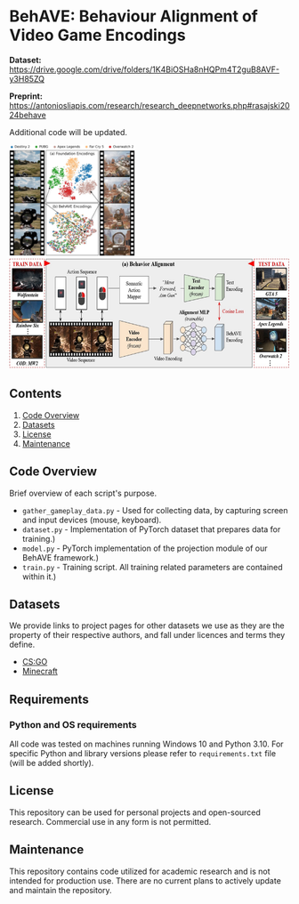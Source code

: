 # BehAVE: Behaviour Alignment of Video Game Encodings

**Dataset:** https://drive.google.com/drive/folders/1K4BiOSHa8nHQPm4T2guB8AVF-y3H85ZQ

**Preprint:** https://antoniosliapis.com/research/research_deepnetworks.php#rasajski2024behave

Additional code will be updated.

<img height="200" src="assets/figure1.jpg">
<img height="200" src="assets/figure2.jpg">

## Contents

1. [Code Overview](#code-overview)
2. [Datasets](#datasets)
3. [License](#license)
4. [Maintenance](#maintenance)


## Code Overview

Brief overview of each script's purpose.

- `gather_gameplay_data.py` - Used for collecting data, by capturing screen and input devices (mouse, keyboard).
- `dataset.py` - Implementation of PyTorch dataset that prepares data for training.)
- `model.py` - PyTorch implementation of the projection module of our BehAVE framework.)
- `train.py` - Training script. All training related parameters are contained within it.)


## Datasets

We provide links to project pages for other datasets we use as they are the property of their respective authors, and fall under licences and terms they define.
- [CS:GO](https://github.com/TeaPearce/Counter-Strike_Behavioural_Cloning)
- [Minecraft](https://github.com/openai/Video-Pre-Training)

## Requirements

### Python and OS requirements
All code was tested on machines running Windows 10 and Python 3.10. For specific Python and library versions please refer to `requirements.txt` file (will be added shortly).

## License
This repository can be used for personal projects and open-sourced research. Commercial use in any form is not permitted.

## Maintenance
This repository contains code utilized for academic research and is not intended for production use. 
There are no current plans to actively update and maintain the repository.

